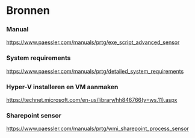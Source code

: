 # Bronnen
### Manual
https://www.paessler.com/manuals/prtg/exe_script_advanced_sensor
### System requirements
https://www.paessler.com/manuals/prtg/detailed_system_requirements
### Hyper-V installeren en VM aanmaken
https://technet.microsoft.com/en-us/library/hh846766(v=ws.11).aspx

### Sharepoint sensor
https://www.paessler.com/manuals/prtg/wmi_sharepoint_process_sensor
